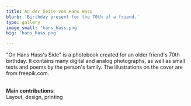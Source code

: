 ```yaml
---
title: An der Seite von Hans Hass
blurb: 'Birthday present for the 70th of a friend.'
type: gallery
image_small: 'hans_hass.png'
big: 'hans_hass.png'

---
```


"On Hans Hass's Side" is a photobook created for an older friend's 70th birthday. It contains many digital and analog photographs, as well as small texts and poems by the person's family. The illustrations on the cover are from freepik.com.<br /><br />

**Main contributions:** <br />Layout, design, printing